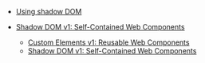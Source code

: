 - [Using shadow DOM](https://developer.mozilla.org/en-US/docs/Web/Web_Components/Using_shadow_DOM)
- [Shadow DOM v1: Self-Contained Web Components](https://developers.google.com/web/fundamentals/web-components/shadowdom)

    - [Custom Elements v1: Reusable Web Components](https://developers.google.com/web/fundamentals/web-components/customelements)
    - [Shadow DOM v1: Self-Contained Web Components](https://developers.google.com/web/fundamentals/web-components/shadowdom)
